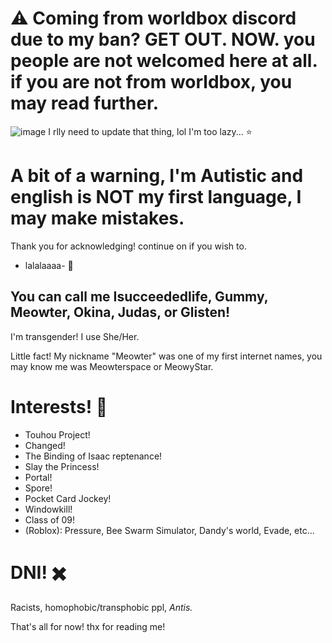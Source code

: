 #  ⚠️ Coming from worldbox discord due to my ban? GET OUT. NOW. you people are not welcomed here at all. if you are not from worldbox, you may read further.
![image](https://github.com/user-attachments/assets/a7c44aa7-3081-4363-a2b7-25ed329f6e71)
I rlly need to update that thing, lol I'm too lazy... ⭐

# A bit of a warning, I'm Autistic and english is NOT my first language, I may make mistakes.
Thank you for acknowledging! continue on if you wish to.


- lalalaaaa- 💃

## You can call me Isucceededlife, Gummy, Meowter, Okina, Judas, or Glisten!
I'm transgender! I use She/Her.

Little fact! My nickname "Meowter" was one of my first internet names, you may know me was Meowterspace or MeowyStar.

# Interests! 📃
- Touhou Project!
- Changed!
- The Binding of Isaac reptenance!
- Slay the Princess!
- Portal!
- Spore!
- Pocket Card Jockey!
- Windowkill!
- Class of 09!
- (Roblox): Pressure, Bee Swarm Simulator, Dandy's world, Evade, etc...

# DNI! ✖️
Racists, homophobic/transphobic ppl, *Antis.*

That's all for now! thx for reading me!
